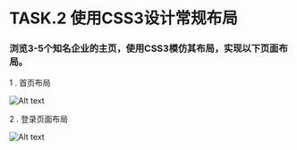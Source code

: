 
# TASK.2 使用CSS3设计常规布局

### 浏览3-5个知名企业的主页，使用CSS3模仿其布局，实现以下页面布局。

1 . 首页布局

![Alt text](../../img/react/html/01-01-01.svg)

2 . 登录页面布局

![Alt text](../../img/react/html/01-01-02.svg)